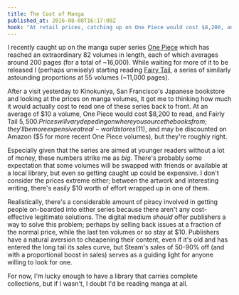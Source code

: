 ```yaml
---
title: The Cost of Manga
published_at: 2016-08-08T16:17:09Z
hook: "At retail prices, catching up on One Piece would cost $8,200, and Fairy Tail $5,500. Why aren't there legitimate and affordable ways of getting started with these series?"
---
```


I recently caught up on the manga super series [One Piece][one-piece] which has
reached an extraordinary 82 volumes in length, each of which averages around
200 pages (for a total of ~16,000). While waiting for more of it to be released
I (perhaps unwisely) starting reading [Fairy Tail][fairy-tail], a series of
similarly astounding proportions at 55 volumes (~11,000 pages).

After a visit yesterday to Kinokuniya, San Francisco's Japanese bookstore and
looking at the prices on manga volumes, it got me to thinking how much it would
actually cost to read one of these series back to front. At an average of $10 a
volume, One Piece would cost $8,200 to read, and Fairly Tail $5,500. Prices
will vary depeding on where you source the books from; they'll be more
expensive at real-world stores ($11), and may be discounted on Amazon ($5 for
more recent One Piece volumes), but they're roughly right.

Especially given that the series are aimed at younger readers without a lot of
money, these numbers strike me as _big_. There's probably some expectation that
some volumes will be swapped with friends or available at a local library, but
even so getting caught up could be expensive. I don't consider the prices
extreme either; between the artwork and interesting writing, there's easily $10
worth of effort wrapped up in one of them.

Realistically, there's a considerable amount of piracy involved in getting
people on-boarded into either series because there aren't any cost-effective
legitimate solutions. The digital medium _should_ offer publishers a way to
solve this problem; perhaps by selling back issues at a fraction of the normal
price, while the last ten volumes or so stay at $10. Publishers have a natural
aversion to cheapening their content, even if it's old and has entered the long
tail its sales curve, but Steam's sales of 50-90% off (and with a proportional
boost in sales) serves as a guiding light for anyone willing to look for one.

For now, I'm lucky enough to have a library that carries complete collections,
but if I wasn't, I doubt I'd be reading manga at all.

[fairy-tail]: https://en.wikipedia.org/wiki/Fairy_Tail
[one-piece]: https://en.wikipedia.org/wiki/One_Piece
